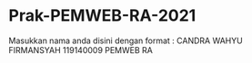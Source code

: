 # Prak-PEMWEB-RA-2021

Masukkan nama anda disini dengan format :
CANDRA WAHYU FIRMANSYAH
119140009
PEMWEB RA

